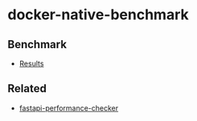 # docker-native-benchmark

## Benchmark
- [Results](https://github.com/madEffort/docker-native-benchmark/actions)

## Related
- [fastapi-performance-checker](https://github.com/madEffort/fastapi-performance-checker.git)

